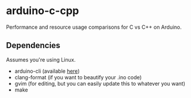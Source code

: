 # arduino-c-cpp

Performance and resource usage comparisons for C vs C++ on Arduino.

## Dependencies

Assumes you're using Linux.

* arduino-cli (available [here](https://github.com/arduino/arduino-cli))
* clang-format (if you want to beautify your .ino code)
* gvim (for editing, but you can easily update this to whatever you want)
* make
